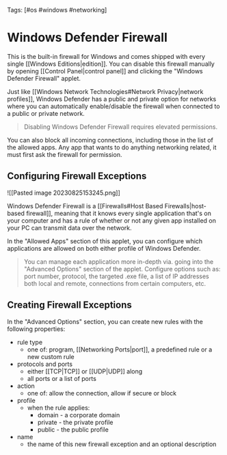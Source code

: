 Tags: [#os #windows #networking]

# Windows Defender Firewall

This is the built-in firewall for Windows and comes shipped with every single [[Windows Editions|edition]]. You can disable this firewall manually by opening [[Control Panel|control panel]] and clicking the "Windows Defender Firewall" applet.

Just like [[Windows Network Technologies#Network Privacy|network profiles]], Windows Defender has a public and private option for networks where you can automatically enable/disable the firewall when connected to a public or private network.

>Disabling Windows Defender Firewall requires elevated permissions.

You can also block all incoming connections, including those in the list of the allowed apps. Any app that wants to do anything networking related, it must first ask the firewall for permission.

## Configuring Firewall Exceptions

![[Pasted image 20230825153245.png]]

Windows Defender Firewall is a [[Firewalls#Host Based Firewalls|host-based firewall]], meaning that it knows every single application that's on your computer and has a rule of whether or not any given app installed on your PC can transmit data over the network.

In the "Allowed Apps" section of this applet, you can configure which applications are allowed on both either profile of Windows Defender.

>You can manage each application more in-depth via. going into the "Advanced Options" section of the applet.
>Configure options such as: port number, protocol, the targeted .exe file, a list of IP addresses both local and remote, connections from certain computers, etc.

## Creating Firewall Exceptions

In the "Advanced Options" section, you can create new rules with the following properties:

- rule type
	- one of: program, [[Networking Ports|port]], a predefined rule or a new custom rule
- protocols and ports
	- either [[TCP|TCP]] or [[UDP|UDP]] along
	- all ports or a list of ports
- action
	- one of: allow the connection, allow if secure or block
- profile
	- when the rule applies:
		- domain - a corporate domain
		- private - the private profile
		- public - the public profile
- name
	- the name of this new firewall exception and an optional description

